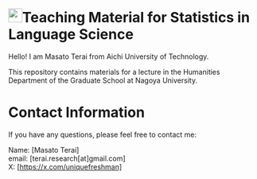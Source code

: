 # <img src="https://media.giphy.com/media/hvRJCLFzcasrR4ia7z/giphy.gif" width="28">Teaching Material for Statistics in Language Science
Hello! I am Masato Terai from Aichi University of Technology.

This repository contains materials for a lecture in the Humanities Department of the Graduate School at Nagoya University.

# Contact Information
If you have any questions, please feel free to contact me:

Name: [Masato Terai]<br>
email: [terai.research[at]gmail.com]<br>
X: [https://x.com/uniquefreshman]<br>

